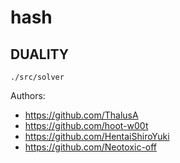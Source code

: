 # hash


## DUALITY
```
./src/solver
```

Authors:

- https://github.com/ThalusA
- https://github.com/hoot-w00t
- https://github.com/HentaiShiroYuki
- https://github.com/Neotoxic-off
